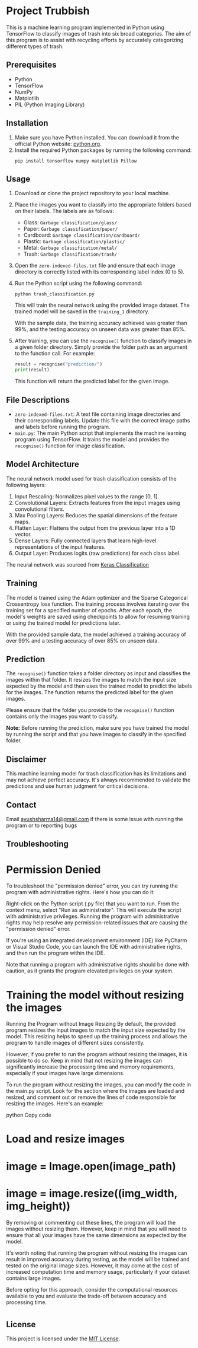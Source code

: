 # Project Trubbish

This is a machine learning program implemented in Python using TensorFlow to classify images of trash into six broad categories. The aim of this program is to assist with recycling efforts by accurately categorizing different types of trash.

## Prerequisites
- Python
- TensorFlow
- NumPy
- Matplotlib
- PIL (Python Imaging Library)

## Installation
1. Make sure you have Python installed. You can download it from the official Python website: [python.org](https://www.python.org/downloads/).
2. Install the required Python packages by running the following command:
   ```
   pip install tensorflow numpy matplotlib Pillow
   ```

## Usage
1. Download or clone the project repository to your local machine.
2. Place the images you want to classify into the appropriate folders based on their labels. The labels are as follows:
   - Glass: `Garbage classification/glass/`
   - Paper: `Garbage classification/paper/`
   - Cardboard: `Garbage classification/cardboard/`
   - Plastic: `Garbage classification/plastic/`
   - Metal: `Garbage classification/metal/`
   - Trash: `Garbage classification/trash/`

3. Open the `zero-indexed-files.txt` file and ensure that each image directory is correctly listed with its corresponding label index (0 to 5).
4. Run the Python script using the following command:
   ```
   python trash_classification.py
   ```

   This will train the neural network using the provided image dataset. The trained model will be saved in the `training_1` directory.

   With the sample data, the training accuracy achieved was greater than 99%, and the testing accuracy on unseen data was greater than 85%.

5. After training, you can use the `recognise()` function to classify images in a given folder directory. Simply provide the folder path as an argument to the function call. For example:
   ```python
   result = recognise("prediction/")
   print(result)
   ```

   This function will return the predicted label for the given image.

## File Descriptions
- `zero-indexed-files.txt`: A text file containing image directories and their corresponding labels. Update this file with the correct image paths and labels before running the program.
- `main.py`: The main Python script that implements the machine learning program using TensorFlow. It trains the model and provides the `recognise()` function for image classification.

## Model Architecture
The neural network model used for trash classification consists of the following layers:
1. Input Rescaling: Normalizes pixel values to the range [0, 1].
2. Convolutional Layers: Extracts features from the input images using convolutional filters.
3. Max Pooling Layers: Reduces the spatial dimensions of the feature maps.
4. Flatten Layer: Flattens the output from the previous layer into a 1D vector.
5. Dense Layers: Fully connected layers that learn high-level representations of the input features.
6. Output Layer: Produces logits (raw predictions) for each class label.

The neural network was sourced from [Keras Classification](https://www.tensorflow.org/tutorials/images/classification)

## Training
The model is trained using the Adam optimizer and the Sparse Categorical Crossentropy loss function. The training process involves iterating over the training set for a specified number of epochs. After each epoch, the model's weights are saved using checkpoints to allow for resuming training or using the trained model for predictions later.

With the provided sample data, the model achieved a training accuracy of over 99% and a testing accuracy of over 85% on unseen data.

## Prediction
The `recognise()` function takes a folder directory as input and classifies the images within that folder. It resizes the images to match the input size expected by the model and then uses the trained model to predict the labels for the images. The function returns the predicted label for the given images.

Please ensure that the folder you provide to the `recognise()` function contains only the images you want to classify.

**Note:** Before running the prediction, make sure you have trained the model by running the script and that you have images to classify in the specified folder.

## Disclaimer
This machine learning model for trash classification has its limitations and may not achieve perfect accuracy. It's always recommended to validate the predictions and use human judgment for critical decisions.

## Contact
Email ayushsharma14@gmail.com if there is some issue with running the program or to reporting bugs

## Troubleshooting

# Permission Denied
To troubleshoot the "permission denied" error, you can try running the program with administrative rights. Here's how you can do it:

Right-click on the Python script (.py file) that you want to run.
From the context menu, select "Run as administrator". This will execute the script with administrative privileges.
Running the program with administrative rights may help resolve any permission-related issues that are causing the "permission denied" error.

If you're using an integrated development environment (IDE) like PyCharm or Visual Studio Code, you can launch the IDE with administrative rights, and then run the program within the IDE.

Note that running a program with administrative rights should be done with caution, as it grants the program elevated privileges on your system.

# Training the model without resizing the images
Running the Program without Image Resizing
By default, the provided program resizes the input images to match the input size expected by the model. This resizing helps to speed up the training process and allows the program to handle images of different sizes consistently.

However, if you prefer to run the program without resizing the images, it is possible to do so. Keep in mind that not resizing the images can significantly increase the processing time and memory requirements, especially if your images have large dimensions.

To run the program without resizing the images, you can modify the code in the main.py script. Look for the section where the images are loaded and resized, and comment out or remove the lines of code responsible for resizing the images. Here's an example:

python
Copy code
# Load and resize images
# image = Image.open(image_path)
# image = image.resize((img_width, img_height))
By removing or commenting out these lines, the program will load the images without resizing them. However, keep in mind that you will need to ensure that all your images have the same dimensions as expected by the model.

It's worth noting that running the program without resizing the images can result in improved accuracy during testing, as the model will be trained and tested on the original image sizes. However, it may come at the cost of increased computation time and memory usage, particularly if your dataset contains large images.

Before opting for this approach, consider the computational resources available to you and evaluate the trade-off between accuracy and processing time.

#
## License
This project is licensed under the [MIT License](LICENSE).
